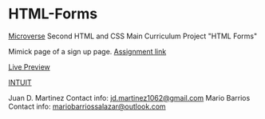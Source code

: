 # HTML-Forms
[Microverse](https://www.microverse.org/) Second HTML and CSS Main Curriculum Project "HTML Forms"

Mimick page of a sign up page. [Assignment link](https://www.theodinproject.com/courses/html5-and-css3/lessons/html-forms)


[Live Preview](https://rawcdn.githack.com/jdmartinez1062/HTML-Forms/49cbdf3538f4d5a0c547ce7bad7290fd45807e5c/Index.HTML)

[INTUIT](https://accounts.intuit.com/signup.html?offering_id=Intuit.ifs.mint&namespace_id=50000026&redirect_url=https%3A%2F%2Fmint.intuit.com%2Foverview.event%3Futm_medium%3Ddirect%26cta%3Dhero_sign_up_free_ProspectWeb%26adobe_mc%3DMCMID%253D02597462499059888723102114487579676571%257CMCAID%253D2EAA43A305036F71-400011932000B33A%257CMCORGID%253D969430F0543F253D0A4C98C6%252540AdobeOrg%257CTS%253D1565820742%26ivid%3D231f25ac-53f8-4199-97a8-d6c7c017ec95#)

Juan D. Martinez Contact info: jd.martinez1062@gmail.com
Mario Barrios Contact info: mariobarriossalazar@outlook.com